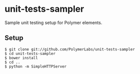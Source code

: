 unit-tests-sampler
====================

Sample unit testing setup for Polymer elements.

## Setup

```
$ git clone git://github.com/PolymerLabs/unit-tests-sampler
$ cd unit-tests-sampler
$ bower install
$ cd ..
$ python -m SimpleHTTPServer
```